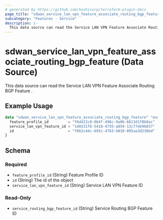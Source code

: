 ```yaml
---
# generated by https://github.com/hashicorp/terraform-plugin-docs
page_title: "sdwan_service_lan_vpn_feature_associate_routing_bgp_feature Data Source - terraform-provider-sdwan"
subcategory: "Features - Service"
description: |-
  This data source can read the Service LAN VPN Feature Associate Routing BGP Feature .
---
```


# sdwan_service_lan_vpn_feature_associate_routing_bgp_feature (Data Source)

This data source can read the Service LAN VPN Feature Associate Routing BGP Feature .

## Example Usage

```terraform
data "sdwan_service_lan_vpn_feature_associate_routing_bgp_feature" "example" {
  feature_profile_id         = "f6dd22c8-0b4f-496c-9a0b-6813d1f8b8ac"
  service_lan_vpn_feature_id = "140331f6-5418-4755-a059-13c77eb96037"
  id                         = "f6b2c44c-693c-4763-b010-895aa3d236bd"
}
```

<!-- schema generated by tfplugindocs -->
## Schema

### Required

- `feature_profile_id` (String) Feature Profile ID
- `id` (String) The id of the object
- `service_lan_vpn_feature_id` (String) Service LAN VPN Feature ID

### Read-Only

- `service_routing_bgp_feature_id` (String) Service Routing BGP Feature ID
